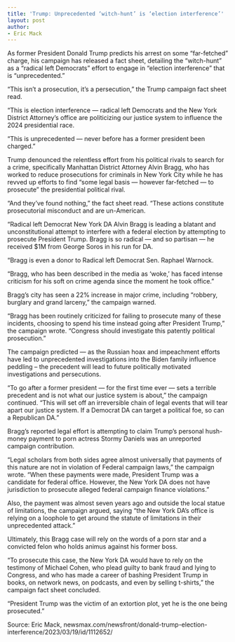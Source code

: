 ```yaml
---
title: 'Trump: Unprecedented ‘witch-hunt’ is ‘election interference’'
layout: post
author:
- Eric Mack
---
```


As former President Donald Trump predicts his arrest on some “far-fetched” charge, his campaign has released a fact sheet, detailing the “witch-hunt” as a “radical left Democrats” effort to engage in “election interference” that is “unprecedented.”

“This isn’t a prosecution, it’s a persecution,” the Trump campaign fact sheet read.

“This is election interference — radical left Democrats and the New York District Attorney’s office are politicizing our justice system to influence the 2024 presidential race.

“This is unprecedented — never before has a former president been charged.”

Trump denounced the relentless effort from his political rivals to search for a crime, specifically Manhattan District Attorney Alvin Bragg, who has worked to reduce prosecutions for criminals in New York City while he has revved up efforts to find “some legal basis — however far-fetched — to prosecute” the presidential political rival.

“And they’ve found nothing,” the fact sheet read. “These actions constitute prosecutorial misconduct and are un-American.

“Radical left Democrat New York DA Alvin Bragg is leading a blatant and unconstitutional attempt to interfere with a federal election by attempting to prosecute President Trump. Bragg is so radical — and so partisan — he received $1M from George Soros in his run for DA.

“Bragg is even a donor to Radical left Democrat Sen. Raphael Warnock.

“Bragg, who has been described in the media as ‘woke,’ has faced intense criticism for his soft on crime agenda since the moment he took office.”

Bragg’s city has seen a 22% increase in major crime, including “robbery, burglary and grand larceny,” the campaign warned.

“Bragg has been routinely criticized for failing to prosecute many of these incidents, choosing to spend his time instead going after President Trump,” the campaign wrote. “Congress should investigate this patently political prosecution.”

The campaign predicted — as the Russian hoax and impeachment efforts have led to unprecedented investigations into the Biden family influence peddling – the precedent will lead to future politically motivated investigations and persecutions.

“To go after a former president — for the first time ever — sets a terrible precedent and is not what our justice system is about,” the campaign continued. “This will set off an irreversible chain of legal events that will tear apart our justice system. If a Democrat DA can target a political foe, so can a Republican DA.”

Bragg’s reported legal effort is attempting to claim Trump’s personal hush-money payment to porn actress Stormy Daniels was an unreported campaign contribution.

“Legal scholars from both sides agree almost universally that payments of this nature are not in violation of Federal campaign laws,” the campaign wrote. “When these payments were made, President Trump was a candidate for federal office. However, the New York DA does not have jurisdiction to prosecute alleged federal campaign finance violations.”

Also, the payment was almost seven years ago and outside the local statue of limitations, the campaign argued, saying “the New York DA’s office is relying on a loophole to get around the statute of limitations in their unprecedented attack.”

Ultimately, this Bragg case will rely on the words of a porn star and a convicted felon who holds animus against his former boss.

“To prosecute this case, the New York DA would have to rely on the testimony of Michael Cohen, who plead guilty to bank fraud and lying to Congress, and who has made a career of bashing President Trump in books, on network news, on podcasts, and even by selling t-shirts,” the campaign fact sheet concluded.

“President Trump was the victim of an extortion plot, yet he is the one being prosecuted.”

Source: Eric Mack, newsmax.com/newsfront/donald-trump-election-interference/2023/03/19/id/1112652/
